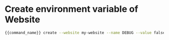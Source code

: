 # Create environment variable of Website

```bash
{{command_name}} create --website my-website --name DEBUG --value false
```